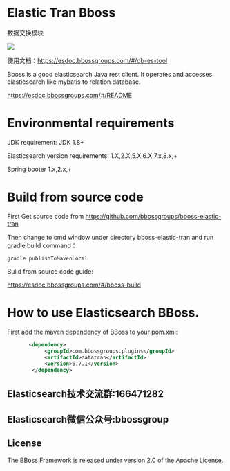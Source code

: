 # Elastic Tran Bboss

数据交换模块

![](https://esdoc.bbossgroups.com/images/datasyn.png)

使用文档：<https://esdoc.bbossgroups.com/#/db-es-tool>

Bboss is a good elasticsearch Java rest client. It operates and accesses elasticsearch like mybatis to relation database.

<https://esdoc.bbossgroups.com/#/README>

# Environmental requirements

JDK requirement: JDK 1.8+

Elasticsearch version requirements: 1.X,2.X,5.X,6.X,7.x,8.x,+

Spring booter 1.x,2.x,+

# Build from source code
First Get source code from https://github.com/bbossgroups/bboss-elastic-tran

Then change to cmd window under directory bboss-elastic-tran and run gradle build command：

```
gradle publishToMavenLocal
```

Build from source code guide:

https://esdoc.bbossgroups.com/#/bboss-build

# How to use Elasticsearch BBoss.

First add the maven dependency of BBoss to your pom.xml:

```xml
       <dependency>
            <groupId>com.bbossgroups.plugins</groupId>
            <artifactId>datatran</artifactId>
            <version>6.7.1</version>
        </dependency>
```

## Elasticsearch技术交流群:166471282 

## Elasticsearch微信公众号:bbossgroup   


## License

The BBoss Framework is released under version 2.0 of the [Apache License][].

[Apache License]: http://www.apache.org/licenses/LICENSE-2.0